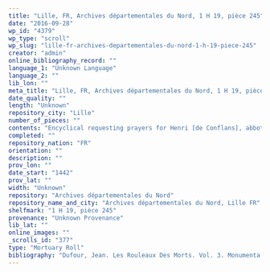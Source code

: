 ```yaml
---
title: "Lille, FR, Archives départementales du Nord, 1 H 19, pièce 245"
date: "2016-09-28"
wp_id: "4379"
wp_type: "scroll"
wp_slug: "lille-fr-archives-departementales-du-nord-1-h-19-piece-245"
creator: "admin"
online_bibliography_record: ""
language_1: "Unknown Language"
language_2: ""
lib_lon: ""
meta_title: "Lille, FR, Archives départementales du Nord, 1 H 19, pièce 245"
date_quality: ""
length: "Unknown"
repository_city: "Lille"
number_of_pieces: ""
contents: "Encyclical requesting prayers for Henri [de Conflans], abbot of Anchin"
completed: ""
repository_nation: "FR"
orientation: ""
description: ""
prov_lon: ""
date_start: "1442"
prov_lat: ""
width: "Unknown"
repository: "Archives départementales du Nord"
repository_name_and_city: "Archives départementales du Nord, Lille FR"
shelfmark: "1 H 19, pièce 245"
provenance: "Unknown Provenance"
lib_lat: ""
online_images: ""
_scrolls_id: "377"
type: "Mortuary Roll"
bibliography: "Dufour, Jean. Les Rouleaux Des Morts. Vol. 3. Monumenta Palaeographica Medii Aevi. Series Gallica. Turnhout: Brepols, 2009, no. 335."
---
```



